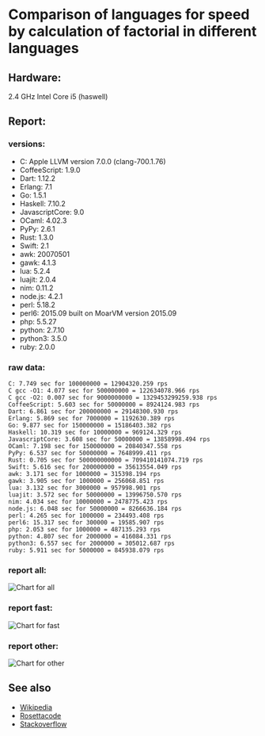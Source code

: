Comparison of languages for speed by calculation of factorial in different languages
====================================================================================

Hardware:
---------
2.4 GHz Intel Core i5 (haswell)

Report:
-------
### versions:

  * C: Apple LLVM version 7.0.0 (clang-700.1.76)
  * CoffeeScript: 1.9.0
  * Dart: 1.12.2
  * Erlang: 7.1
  * Go: 1.5.1
  * Haskell: 7.10.2
  * JavascriptCore: 9.0
  * OCaml: 4.02.3
  * PyPy: 2.6.1
  * Rust: 1.3.0
  * Swift: 2.1
  * awk: 20070501
  * gawk: 4.1.3
  * lua: 5.2.4
  * luajit: 2.0.4
  * nim: 0.11.2
  * node.js: 4.2.1
  * perl: 5.18.2
  * perl6: 2015.09 built on MoarVM version 2015.09
  * php: 5.5.27
  * python: 2.7.10
  * python3: 3.5.0
  * ruby: 2.0.0


### raw data:

    C: 7.749 sec for 100000000 = 12904320.259 rps
    C gcc -O1: 4.077 sec for 500000000 = 122634078.966 rps
    C gcc -O2: 0.007 sec for 9000000000 = 1329453299259.938 rps
    CoffeeScript: 5.603 sec for 50000000 = 8924124.983 rps
    Dart: 6.861 sec for 200000000 = 29148300.930 rps
    Erlang: 5.869 sec for 7000000 = 1192630.389 rps
    Go: 9.877 sec for 150000000 = 15186403.382 rps
    Haskell: 10.319 sec for 10000000 = 969124.329 rps
    JavascriptCore: 3.608 sec for 50000000 = 13858998.494 rps
    OCaml: 7.198 sec for 150000000 = 20840347.558 rps
    PyPy: 6.537 sec for 50000000 = 7648999.411 rps
    Rust: 0.705 sec for 500000000000 = 709410141074.719 rps
    Swift: 5.616 sec for 200000000 = 35613554.049 rps
    awk: 3.171 sec for 1000000 = 315398.194 rps
    gawk: 3.905 sec for 1000000 = 256068.851 rps
    lua: 3.132 sec for 3000000 = 957998.901 rps
    luajit: 3.572 sec for 50000000 = 13996750.570 rps
    nim: 4.034 sec for 10000000 = 2478775.423 rps
    node.js: 6.048 sec for 50000000 = 8266636.184 rps
    perl: 4.265 sec for 1000000 = 234493.408 rps
    perl6: 15.317 sec for 300000 = 19585.907 rps
    php: 2.053 sec for 1000000 = 487135.293 rps
    python: 4.807 sec for 2000000 = 416084.331 rps
    python3: 6.557 sec for 2000000 = 305012.687 rps
    ruby: 5.911 sec for 5000000 = 845938.079 rps


### report all:

![Chart for all](https://chart.googleapis.com/chart?cht=bhs&chs=645x465&chd=t%3A122634078%2C35613554%2C29148300%2C20840347%2C15186403%2C13996750%2C13858998%2C12904320%2C8924124%2C8266636%2C7648999%2C2478775%2C1192630%2C969124%2C957998%2C845938%2C487135%2C416084%2C315398%2C305012%2C256068%2C234493&chco=4d89f9&chbh=15&chds=0,122634078.965702&chxt=x,y,r&chxl=1%3A%7Cperl%7Cgawk%7Cpython3%7Cawk%7Cpython%7Cphp%7Cruby%7Clua%7CHaskell%7CErlang%7Cnim%7CPyPy%7Cnode.js%7CCoffeeScript%7CC%7CJavascriptCore%7Cluajit%7CGo%7COCaml%7CDart%7CSwift%7CC%20gcc%20-O1%7C2%3A%7C234493%20rps%7C256068%20rps%7C305012%20rps%7C315398%20rps%7C416084%20rps%7C487135%20rps%7C845938%20rps%7C957998%20rps%7C969124%20rps%7C1192630%20rps%7C2478775%20rps%7C7648999%20rps%7C8266636%20rps%7C8924124%20rps%7C12904320%20rps%7C13858998%20rps%7C13996750%20rps%7C15186403%20rps%7C20840347%20rps%7C29148300%20rps%7C35613554%20rps%7C122634078%20rps%7C0%3A%7C0%20%25%7C10%20%25%7C20%20%25%7C30%20%25%7C40%20%25%7C50%20%25%7C60%20%25%7C70%20%25%7C80%20%25%7C90%20%25%7C100%20%25)

### report fast:

![Chart for fast](https://chart.googleapis.com/chart?cht=bhs&chs=700x245&chd=t%3A122634078%2C35613554%2C29148300%2C20840347%2C15186403%2C13996750%2C13858998%2C12904320%2C8924124%2C8266636%2C7648999&chco=4d89f9&chbh=15&chds=0,122634078.965702&chxt=x,y,r&chxl=1%3A%7CPyPy%7Cnode.js%7CCoffeeScript%7CC%7CJavascriptCore%7Cluajit%7CGo%7COCaml%7CDart%7CSwift%7CC%20gcc%20-O1%7C2%3A%7C7648999%20rps%7C8266636%20rps%7C8924124%20rps%7C12904320%20rps%7C13858998%20rps%7C13996750%20rps%7C15186403%20rps%7C20840347%20rps%7C29148300%20rps%7C35613554%20rps%7C122634078%20rps%7C0%3A%7C0%20%25%7C10%20%25%7C20%20%25%7C30%20%25%7C40%20%25%7C50%20%25%7C60%20%25%7C70%20%25%7C80%20%25%7C90%20%25%7C100%20%25)

### report other:

![Chart for other](https://chart.googleapis.com/chart?cht=bhs&chs=700x245&chd=t%3A2478775%2C1192630%2C969124%2C957998%2C845938%2C487135%2C416084%2C315398%2C305012%2C256068%2C234493&chco=4d89f9&chbh=15&chds=0,2478775.42346718&chxt=x,y,r&chxl=1%3A%7Cperl%7Cgawk%7Cpython3%7Cawk%7Cpython%7Cphp%7Cruby%7Clua%7CHaskell%7CErlang%7Cnim%7C2%3A%7C234493%20rps%7C256068%20rps%7C305012%20rps%7C315398%20rps%7C416084%20rps%7C487135%20rps%7C845938%20rps%7C957998%20rps%7C969124%20rps%7C1192630%20rps%7C2478775%20rps%7C0%3A%7C0%20%25%7C10%20%25%7C20%20%25%7C30%20%25%7C40%20%25%7C50%20%25%7C60%20%25%7C70%20%25%7C80%20%25%7C90%20%25%7C100%20%25)



See also
--------

  * [Wikipedia](http://en.wikipedia.org/wiki/Factorial)
  * [Rosettacode](http://rosettacode.org/wiki/Factorial)
  * [Stackoverflow](http://stackoverflow.com/questions/23930/factorial-algorithms-in-different-languages)
